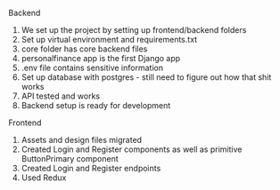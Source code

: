 Backend

1. We set up the project by setting up frontend/backend folders
2. Set up virtual environment and requirements.txt
3. core folder has core backend files
4. personalfinance app is the first Django app
5. .env file contains sensitive information
6. Set up database with postgres - still need to figure out how that shit works
7. API tested and works
8. Backend setup is ready for development

Frontend
1. Assets and design files migrated
2. Created Login and Register components as well as primitive ButtonPrimary component
3. Created Login and Register endpoints
4. Used Redux 